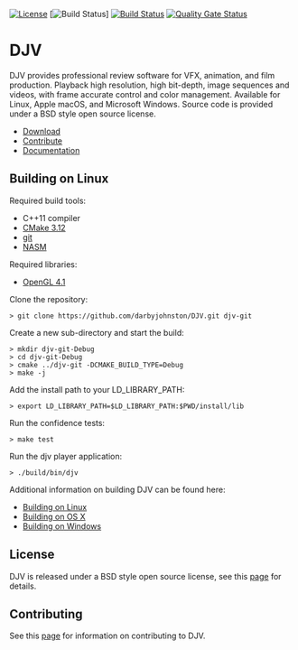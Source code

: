[![License](https://img.shields.io/badge/License-BSD%203--Clause-blue.svg)](https://opensource.org/licenses/BSD-3-Clause)
[![Build Status](https://dev.azure.com/darbyjohnston/DJV/_apis/build/repos/GitHub/badge?api-version=5.1-preview.2)]
[![Build Status](https://travis-ci.org/darbyjohnston/DJV.svg?branch=master)](https://travis-ci.org/darbyjohnston/DJV)
[![Quality Gate Status](https://sonarcloud.io/api/project_badges/measure?project=darbyjohnston_DJV&metric=alert_status)](https://sonarcloud.io/dashboard?id=darbyjohnston_DJV)

DJV
===
DJV provides professional review software for VFX, animation, and film production.
Playback high resolution, high bit-depth, image sequences and videos, with frame
accurate control and color management. Available for Linux, Apple macOS, and
Microsoft Windows. Source code is provided under a BSD style open source license.

* [Download](https://darbyjohnston.github.io/DJV/download.html)
* [Contribute](https://darbyjohnston.github.io/DJV/contributing.html)
* [Documentation](https://darbyjohnston.github.io/DJV/documentation.html)


Building on Linux
-----------------

Required build tools:
* C++11 compiler
* [CMake 3.12](https://cmake.org)
* [git](https://git-scm.com)
* [NASM](https://www.nasm.us)

Required libraries:
* [OpenGL 4.1](https://www.opengl.org)

Clone the repository:

    > git clone https://github.com/darbyjohnston/DJV.git djv-git

Create a new sub-directory and start the build:

    > mkdir djv-git-Debug
    > cd djv-git-Debug
    > cmake ../djv-git -DCMAKE_BUILD_TYPE=Debug
    > make -j

Add the install path to your LD_LIBRARY_PATH: 

    > export LD_LIBRARY_PATH=$LD_LIBRARY_PATH:$PWD/install/lib

Run the confidence tests:

    > make test

Run the djv player application:

    > ./build/bin/djv

Additional information on building DJV can be found here:
* [Building on Linux](https://darbyjohnston.github.io/DJV/build_linux.html)
* [Building on OS X](https://darbyjohnston.github.io/DJV/build_osx.html)
* [Building on Windows](https://darbyjohnston.github.io/DJV/build_windows.html)


License
-------

DJV is released under a BSD style open source license, see this
[page](https://darbyjohnston.github.io/DJV/legal.html) for details.


Contributing
------------

See this [page](https://darbyjohnston.github.io/DJV/contributing.html) for information on contributing to DJV.

